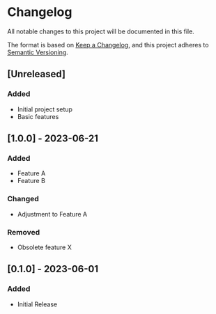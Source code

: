 # Changelog

All notable changes to this project will be documented in this file.

The format is based on [Keep a Changelog](https://keepachangelog.com/en/1.0.0/),
and this project adheres to [Semantic Versioning](https://semver.org/spec/v2.0.0.html).

## [Unreleased]

### Added
- Initial project setup
- Basic features

## [1.0.0] - 2023-06-21

### Added
- Feature A
- Feature B

### Changed
- Adjustment to Feature A

### Removed
- Obsolete feature X

## [0.1.0] - 2023-06-01

### Added
- Initial Release
